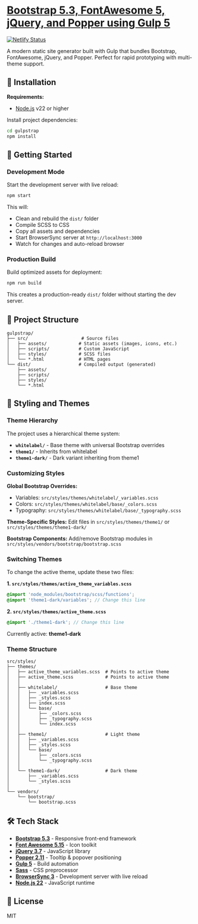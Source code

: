 # [Bootstrap 5.3, FontAwesome 5, jQuery, and Popper using Gulp 5](https://gulpstrap.netlify.app)

[![Netlify Status](https://api.netlify.com/api/v1/badges/fc05ecaa-ee9b-4f2c-920f-04fcf3f6874c/deploy-status)](https://app.netlify.com/sites/gulpstrap/deploys)

A modern static site generator built with Gulp that bundles Bootstrap, FontAwesome, jQuery, and Popper. Perfect for rapid prototyping with multi-theme support.

## 🚧 Installation

**Requirements:**

- [Node.js](https://nodejs.org/) v22 or higher

Install project dependencies:

```bash
cd gulpstrap
npm install
```

## 🚀 Getting Started

### Development Mode

Start the development server with live reload:

```bash
npm start
```

This will:

- Clean and rebuild the `dist/` folder
- Compile SCSS to CSS
- Copy all assets and dependencies
- Start BrowserSync server at `http://localhost:3000`
- Watch for changes and auto-reload browser

### Production Build

Build optimized assets for deployment:

```bash
npm run build
```

This creates a production-ready `dist/` folder without starting the dev server.

## 📁 Project Structure

```
gulpstrap/
├── src/                    # Source files
│   ├── assets/            # Static assets (images, icons, etc.)
│   ├── scripts/           # Custom JavaScript
│   ├── styles/            # SCSS files
│   └── *.html             # HTML pages
└── dist/                  # Compiled output (generated)
    ├── assets/
    ├── scripts/
    ├── styles/
    └── *.html
```

## 🎨 Styling and Themes

### Theme Hierarchy

The project uses a hierarchical theme system:

- **`whitelabel/`** - Base theme with universal Bootstrap overrides
- **`theme1/`** - Inherits from whitelabel
- **`theme1-dark/`** - Dark variant inheriting from theme1

### Customizing Styles

**Global Bootstrap Overrides:**

- Variables: `src/styles/themes/whitelabel/_variables.scss`
- Colors: `src/styles/themes/whitelabel/base/_colors.scss`
- Typography: `src/styles/themes/whitelabel/base/_typography.scss`

**Theme-Specific Styles:**
Edit files in `src/styles/themes/theme1/` or `src/styles/themes/theme1-dark/`

**Bootstrap Components:**
Add/remove Bootstrap modules in `src/styles/vendors/bootstrap/bootstrap.scss`

### Switching Themes

To change the active theme, update these two files:

**1. `src/styles/themes/active_theme_variables.scss`**

```scss
@import 'node_modules/bootstrap/scss/functions';
@import 'theme1-dark/variables'; // Change this line
```

**2. `src/styles/themes/active_theme.scss`**

```scss
@import './theme1-dark'; // Change this line
```

Currently active: **theme1-dark**

### Theme Structure

```
src/styles/
├── themes/
│   ├── active_theme_variables.scss  # Points to active theme
│   ├── active_theme.scss            # Points to active theme
│   │
│   ├── whitelabel/                  # Base theme
│   │   ├── _variables.scss
│   │   ├── _styles.scss
│   │   ├── index.scss
│   │   └── base/
│   │       ├── _colors.scss
│   │       ├── _typography.scss
│   │       └── index.scss
│   │
│   ├── theme1/                      # Light theme
│   │   ├── _variables.scss
│   │   ├── _styles.scss
│   │   └── base/
│   │       ├── _colors.scss
│   │       └── _typography.scss
│   │
│   └── theme1-dark/                 # Dark theme
│       ├── _variables.scss
│       └── _styles.scss
│
└── vendors/
    └── bootstrap/
        └── bootstrap.scss
```

## 🛠️ Tech Stack

- **[Bootstrap 5.3](https://getbootstrap.com/)** - Responsive front-end framework
- **[Font Awesome 5.15](http://fontawesome.io/)** - Icon toolkit
- **[jQuery 3.7](https://jquery.com/)** - JavaScript library
- **[Popper 2.11](https://popper.js.org/)** - Tooltip & popover positioning
- **[Gulp 5](https://gulpjs.com/)** - Build automation
- **[Sass](https://sass-lang.com/)** - CSS preprocessor
- **[BrowserSync 3](https://browsersync.io/)** - Development server with live reload
- **[Node.js 22](https://nodejs.org)** - JavaScript runtime

## 📄 License

MIT

